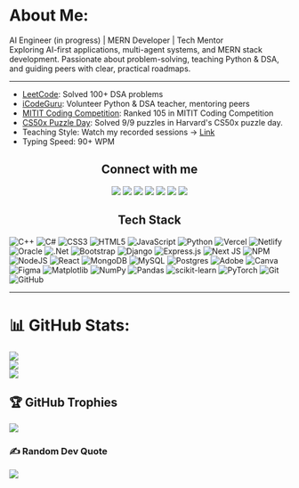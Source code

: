 # About Me:
AI Engineer (in progress) | MERN Developer | Tech Mentor<br>Exploring AI-first applications, multi-agent systems, and MERN stack development. Passionate about problem-solving, teaching Python & DSA, and guiding peers with clear, practical roadmaps.<hr>
* [LeetCode](https://leetcode.com/u/zohadijaz/): Solved 100+ DSA problems  
* [iCodeGuru](https://icode.guru/): Volunteer Python & DSA teacher, mentoring peers  
* [MITIT Coding Competition](https://www.linkedin.com/posts/muhammad-zohad-ijaz-7273b52b1_mit2-programmingcontest-teamcodewarriors-activity-7287012576188596224-4aL-?utm_source=share&utm_medium=member_desktop&rcm=ACoAAEr81M8BzuzoL-J3ARc8sVo-Cnkf7hNwOSo): Ranked 105 in MITIT Coding Competition
* [CS50x Puzzle Day](https://www.linkedin.com/posts/muhammad-zohad-ijaz-7273b52b1_cs50x-puzzleday2025-harvarduniversity-activity-7316762605543460864-fu5u?utm_source=share&utm_medium=member_desktop&rcm=ACoAAEr81M8BzuzoL-J3ARc8sVo-Cnkf7hNwOSo): Solved 9/9 puzzles in Harvard's CS50x puzzle day.
* Teaching Style: Watch my recorded sessions → [Link](https://github.com/zohad01/Volunteer_Teaching_Recordings)  
* Typing Speed: 90+ WPM  


<h2 align="center"> Connect with me </h2>
<p align="center">
  <a href="https://discord.gg/zohad_51118"><img src="https://img.shields.io/badge/Discord-%237289DA.svg?logo=discord&logoColor=white"/></a>
  <a href="https://www.facebook.com/zohadjutt01"><img src="https://img.shields.io/badge/Facebook-%231877F2.svg?logo=Facebook&logoColor=white"/></a>
  <a href="https://www.instagram.com/zohad_ijaz_/?next=%2F"><img src="https://img.shields.io/badge/Instagram-%23E4405F.svg?logo=Instagram&logoColor=white"/></a>
  <a href="https://www.linkedin.com/in/muhammad-zohad-ijaz-7273b52b1/"><img src="https://img.shields.io/badge/LinkedIn-%230077B5.svg?logo=linkedin&logoColor=white"/></a>
  <a href="https://www.pinterest.com/zohadijaz/"><img src="https://img.shields.io/badge/Pinterest-%23E60023.svg?logo=Pinterest&logoColor=white"/></a>
  <a href="https://tiktok.com/@zohadijaz"><img src="https://img.shields.io/badge/TikTok-%23000000.svg?logo=TikTok&logoColor=white"/></a>
  <a href="mailto:zohadijaz786@gmail.com"><img src="https://img.shields.io/badge/Email-D14836?logo=gmail&logoColor=white"/></a>
</p> 

<h2 align="center"> Tech Stack </h2>
<p align="center">
  
![C++](https://img.shields.io/badge/c++-%2300599C.svg?style=for-the-badge&logo=c%2B%2B&logoColor=white) 
![C#](https://img.shields.io/badge/c%23-%23239120.svg?style=for-the-badge&logo=csharp&logoColor=white) 
![CSS3](https://img.shields.io/badge/css3-%231572B6.svg?style=for-the-badge&logo=css3&logoColor=white) 
![HTML5](https://img.shields.io/badge/html5-%23E34F26.svg?style=for-the-badge&logo=html5&logoColor=white) 
![JavaScript](https://img.shields.io/badge/javascript-%23323330.svg?style=for-the-badge&logo=javascript&logoColor=%23F7DF1E) 
![Python](https://img.shields.io/badge/python-3670A0?style=for-the-badge&logo=python&logoColor=ffdd54) 
![Vercel](https://img.shields.io/badge/vercel-%23000000.svg?style=for-the-badge&logo=vercel&logoColor=white) 
![Netlify](https://img.shields.io/badge/netlify-%23000000.svg?style=for-the-badge&logo=netlify&logoColor=#00C7B7) 
![Oracle](https://img.shields.io/badge/Oracle-F80000?style=for-the-badge&logo=oracle&logoColor=white) 
![.Net](https://img.shields.io/badge/.NET-5C2D91?style=for-the-badge&logo=.net&logoColor=white) 
![Bootstrap](https://img.shields.io/badge/bootstrap-%238511FA.svg?style=for-the-badge&logo=bootstrap&logoColor=white) 
![Django](https://img.shields.io/badge/django-%23092E20.svg?style=for-the-badge&logo=django&logoColor=white) 
![Express.js](https://img.shields.io/badge/express.js-%23404d59.svg?style=for-the-badge&logo=express&logoColor=%2361DAFB) 
![Next JS](https://img.shields.io/badge/Next-black?style=for-the-badge&logo=next.js&logoColor=white) 
![NPM](https://img.shields.io/badge/NPM-%23CB3837.svg?style=for-the-badge&logo=npm&logoColor=white) 
![NodeJS](https://img.shields.io/badge/node.js-6DA55F?style=for-the-badge&logo=node.js&logoColor=white) 
![React](https://img.shields.io/badge/react-%2320232a.svg?style=for-the-badge&logo=react&logoColor=%2361DAFB) 
![MongoDB](https://img.shields.io/badge/MongoDB-%234ea94b.svg?style=for-the-badge&logo=mongodb&logoColor=white) 
![MySQL](https://img.shields.io/badge/mysql-4479A1.svg?style=for-the-badge&logo=mysql&logoColor=white) 
![Postgres](https://img.shields.io/badge/postgres-%23316192.svg?style=for-the-badge&logo=postgresql&logoColor=white) 
![Adobe](https://img.shields.io/badge/adobe-%23FF0000.svg?style=for-the-badge&logo=adobe&logoColor=white) 
![Canva](https://img.shields.io/badge/Canva-%2300C4CC.svg?style=for-the-badge&logo=Canva&logoColor=white) 
![Figma](https://img.shields.io/badge/figma-%23F24E1E.svg?style=for-the-badge&logo=figma&logoColor=white) 
![Matplotlib](https://img.shields.io/badge/Matplotlib-%23ffffff.svg?style=for-the-badge&logo=Matplotlib&logoColor=black) 
![NumPy](https://img.shields.io/badge/numpy-%23013243.svg?style=for-the-badge&logo=numpy&logoColor=white) 
![Pandas](https://img.shields.io/badge/pandas-%23150458.svg?style=for-the-badge&logo=pandas&logoColor=white) 
![scikit-learn](https://img.shields.io/badge/scikit--learn-%23F7931E.svg?style=for-the-badge&logo=scikit-learn&logoColor=white) 
![PyTorch](https://img.shields.io/badge/PyTorch-%23EE4C2C.svg?style=for-the-badge&logo=PyTorch&logoColor=white) 
![Git](https://img.shields.io/badge/git-%23F05033.svg?style=for-the-badge&logo=git&logoColor=white) 
![GitHub](https://img.shields.io/badge/github-%23121011.svg?style=for-the-badge&logo=github&logoColor=white)

</p>

---

# 📊 GitHub Stats:
![](https://github-readme-stats.vercel.app/api?username=zohad01&theme=dark&hide_border=false&include_all_commits=true&count_private=false)<br/>
![](https://nirzak-streak-stats.vercel.app/?user=zohad01&theme=dark&hide_border=false)<br/>
![](https://github-readme-stats.vercel.app/api/top-langs/?username=zohad01&theme=dark&hide_border=false&include_all_commits=true&count_private=false&layout=compact)

## 🏆 GitHub Trophies
![](https://github-profile-trophy.vercel.app/?username=zohad01&theme=radical&no-frame=true&no-bg=false&margin-w=4)

### ✍️ Random Dev Quote
![](https://quotes-github-readme.vercel.app/api?type=horizontal&theme=radical)
